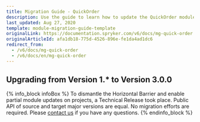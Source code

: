 ```yaml
---
title: Migration Guide - QuickOrder
description: Use the guide to learn how to update the QuickOrder module.
last_updated: Aug 27, 2020
template: module-migration-guide-template
originalLink: https://documentation.spryker.com/v6/docs/mg-quick-order
originalArticleId: afa1db18-775d-4526-896e-fe1da4ad1dc6
redirect_from:
  - /v6/docs/mg-quick-order
  - /v6/docs/en/mg-quick-order
---
```


## Upgrading from Version 1.* to Version 3.0.0

{% info_block infoBox %}
To dismantle the Horizontal Barrier and enable partial module updates on projects, a Technical Release took place. Public API of source and target major versions are equal. No migration efforts are required. Please [contact us](https://spryker.com/en/support/) if you have any questions.
{% endinfo_block %}
